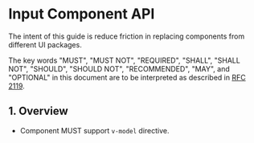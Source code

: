 # Input Component API

The intent of this guide is reduce friction in replacing components from different UI packages.

The key words "MUST", "MUST NOT", "REQUIRED", "SHALL", "SHALL NOT", "SHOULD", "SHOULD NOT", "RECOMMENDED", "MAY", 
and "OPTIONAL" in this document are to be interpreted as described in [RFC 2119](http://www.ietf.org/rfc/rfc2119.txt).

## 1. Overview

- Component MUST support `v-model` directive.

